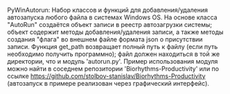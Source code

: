 PyWinAutorun:
Набор классов и функций для добавления/удаления автозапуска любого файла в системах Windows OS.
На основе класса "AutoRun" создаётся объект записи в реестр автозагрузки системы; объект содержит методы добавления/удаления записи, а также методы создания "флага" во внешнем файле формата json о присутствии записи.
Функция get_path возвращает полный путь к файлу (если путь необходимо получить программно); файл должен находиться в той же директории, что и модуль 'autorun.py'.
Пример использования модуля можно найти в соседнем репозитории 'Biorhythms-Productivity' или по ссылке https://github.com/stolbov-stanislav/Biorhythms-Productivity (автозапуск в примере реализован через графический интерфейс).
